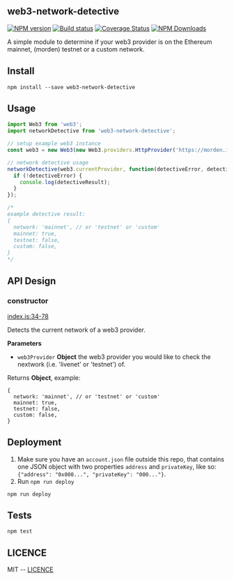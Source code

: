 ## web3-network-detective

[![NPM version](http://img.shields.io/npm/v/web3-network-detective.svg)](https://www.npmjs.org/package/web3-network-detective)
[![Build status](https://ci.appveyor.com/api/projects/status/wwajr0886e00g8je/branch/master?svg=true)](https://ci.appveyor.com/project/SilentCicero/web3-network-detective/branch/master)
[![Coverage Status](https://coveralls.io/repos/github/SilentCicero/web3-network-detective/badge.svg?branch=master)](https://coveralls.io/github/SilentCicero/web3-network-detective?branch=master)
[![NPM Downloads](https://img.shields.io/npm/dm/web3-network-detective.svg)](https://www.npmjs.org/package/web3-network-detective)

A simple module to determine if your web3 provider is on the Ethereum mainnet, (morden) testnet or a custom network.

## Install
```
npm install --save web3-network-detective
```

## Usage
```js
import Web3 from 'web3';
import networkDetective from 'web3-network-detective';

// setup example web3 instance
const web3 = new Web3(new Web3.providers.HttpProvider('https://morden.infura.io/'));

// network detective usage
networkDetective(web3.currentProvider, function(detectiveError, detectiveResult){
  if (!detectiveError) {
    console.log(detectiveResult);
  }
});

/*
example detective result:
{
  network: 'mainnet', // or 'testnet' or 'custom'
  mainnet: true,
  testnet: false,
  custom: false,
}
*/

```

## API Design

### constructor

[index.js:34-78](https://github.com/SilentCicero/web3-network-detective/blob/master/src/index.js#L34-L78 "Source code on GitHub")

Detects the current network of a web3 provider.

**Parameters**

-   `web3Provider` **Object** the web3 provider you would like to check the nextwork (i.e. 'livenet' or 'testnet') of.

Returns **Object**, example:

```
{
  network: 'mainnet', // or 'testnet' or 'custom'
  mainnet: true,
  testnet: false,
  custom: false,
}
```


## Deployment
  1. Make sure you have an `account.json` file outside this repo, that contains one JSON object with two properties `address` and `privateKey`, like so: `{"address": "0x000...", "privateKey": "000..."}`.
  2. Run `npm run deploy`

```
npm run deploy
```

## Tests
```
npm test
```

## LICENCE
MIT -- [LICENCE](../../../LICENSE)
